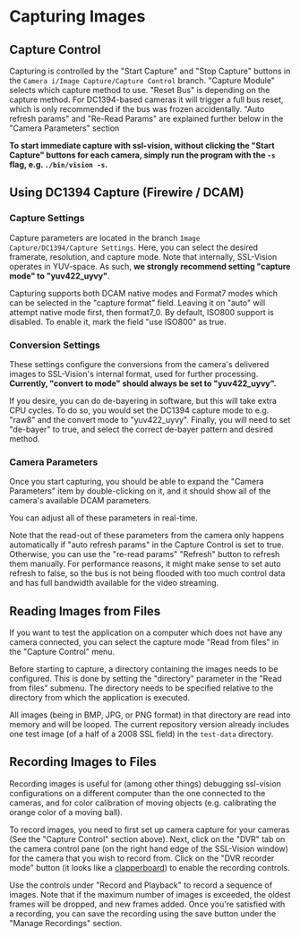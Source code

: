 # Capturing Images #

## Capture Control ##
Capturing is controlled by the "Start Capture" and "Stop Capture" buttons in the `Camera i/Image Capture/Capture Control` branch. "Capture Module" selects which capture method to use. "Reset Bus" is depending on the capture method. For DC1394-based cameras it will trigger a full bus reset, which is only recommended if the bus was frozen accidentally. "Auto refresh params" and "Re-Read Params" are explained further below in the "Camera Parameters" section

**To start immediate capture with ssl-vision, without clicking the "Start Capture" buttons for each camera, simply run the program with the `-s` flag, e.g. `./bin/vision -s`.**

## Using DC1394 Capture (Firewire / DCAM) ##

### Capture Settings ###
Capture parameters are located in the branch `Image Capture/DC1394/Capture Settings`. Here, you can select the desired framerate, resolution, and capture mode. Note that internally, SSL-Vision operates in YUV-space. As such, **we strongly recommend setting "capture mode" to "yuv422\_uyvy"**.

Capturing supports both DCAM native modes and Format7 modes which can be selected in the "capture format" field. Leaving it on "auto" will attempt native mode first, then format7\_0. By default, ISO800 support is disabled. To enable it, mark the field "use ISO800" as true.

### Conversion Settings ###
These settings configure the conversions from the camera's delivered images to SSL-Vision's internal format, used for further processing. **Currently, "convert to mode" should always be set to "yuv422\_uyvy".**

If you desire, you can do de-bayering in software, but this will take extra CPU cycles. To do so, you would set the DC1394 capture mode to e.g. "raw8" and the convert mode to "yuv422\_uyvy". Finally, you will need to set "de-bayer" to true, and select the correct
de-bayer pattern and desired method.

### Camera Parameters ###
Once you start capturing, you should be able to expand the "Camera Parameters" item by double-clicking on it, and it should show all of the camera's available DCAM parameters.

You can adjust all of these parameters in real-time.

Note that the read-out of these parameters from the camera only happens automatically if "auto refresh params" in the Capture Control is set to true. Otherwise, you can use the "re-read params" "Refresh" button to refresh them manually. For performance reasons, it might make sense to set auto refresh to false, so the bus is not being flooded with too much control data and has full bandwidth available for the video streaming.

## Reading Images from Files ##
If you want to test the application on a computer which does not have any camera connected, you can select the capture mode "Read from files" in the "Capture Control" menu.

Before starting to capture, a directory containing the images needs to be configured. This is done by setting the "directory" parameter in the "Read from files" submenu. The directory needs to be specified relative to the directory from which the application is executed.

All images (being in BMP, JPG, or PNG format) in that directory are read into memory and will be looped. The current repository version already includes one test image (of a half of a 2008 SSL field) in the `test-data` directory.

## Recording Images to Files ##
Recording images is useful for (among other things) debugging ssl-vision configurations on a different computer than the one connected to the cameras, and for color calibration of moving objects (e.g. calibrating the orange color of a moving ball).

To record images, you need to first set up camera capture for your cameras (See the "Capture Control" section above). Next, click on the "DVR" tab on the camera control pane (on the right hand edge of the SSL-Vision window) for the camera that you wish to record from. Click on the "DVR recorder mode" button (it looks like a [clapperboard](https://www.google.com/search?q=clapperboard&hl=en&tbo=d&tbm=isch)) to enable the recording controls.

Use the controls under "Record and Playback" to record a sequence of images. Note that if the maximum number of images is exceeded, the oldest frames will be dropped, and new frames added. Once you're satisfied with a recording, you can save the recording using the save button under the "Manage Recordings" section.